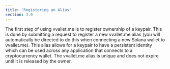 ```yaml
---
title: 'Registering an Alias'
section: 3.0
---
```


The first step of using vvallet.me is to register ownership of a keypair. This is done by submitting a request to register a new vvallet.me alias (you will automatically be directed to do this when connecting a new Solana wallet to vvallet.me). This alias allows for a keypair to have a persistent identity which can be used across any application that connects to a cryptocurrency wallet. The vvallet.me alias is unique and does not expire until it is released by the owner.